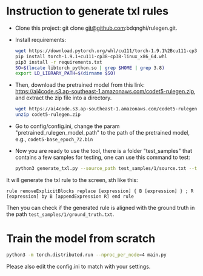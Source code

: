# Instruction to generate txl rules

- Clone this project: git clone git@github.com:bdqnghi/rulegen.git.
- Install requirements: 
  ```bash
  wget https://download.pytorch.org/whl/cu111/torch-1.9.1%2Bcu111-cp38-cp38-linux_x86_64.whl
  pip install torch-1.9.1+cu111-cp38-cp38-linux_x86_64.whl
  pip3 install -r requirements.txt
  SO=$(locate libtorch_python.so | grep $HOME | grep 3.8)
  export LD_LIBRARY_PATH=$(dirname $SO)
  ```
- Then, download the pretrained model from this link: https://ai4code.s3.ap-southeast-1.amazonaws.com/codet5-rulegen.zip,
  and extract the zip file into a directory.
  ```bash
  wget https://ai4code.s3.ap-southeast-1.amazonaws.com/codet5-rulegen.zip
  unzip codet5-rulegen.zip
  ```
- Go to config/config.ini, change the param "pretrained_rulegen_model_path" to the path of the pretrained model, e.g., 
  `codet5-base_epoch_72.bin`
- Now you are ready to use the tool, there is a folder "test_samples" that contains a few samples for testing, one can use this command to test:

  ```bash
  python3 generate_txl.py --source_path test_samples/1/source.txt --target_path test_samples/1/target.txt
  ```

It will generate the txl rule to the screen, sth like this:

```txl
rule removeExplicitBlocks replace [expression] { B [expression] } ; R [expression] by B [appendExpression R] end rule
```

Then you can check if the generated rule is aligned with the ground truth in the path ``test_samples/1/ground_truth.txt``.

# Train the model from scratch

```bash
python3 -m torch.distributed.run --nproc_per_node=4 main.py
```

Please also edit the config.ini to match with your settings.
